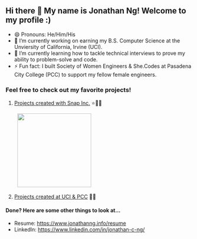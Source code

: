 ## Hi there 👋 My name is Jonathan Ng! Welcome to my profile :)

- 😄 Pronouns: He/Him/His
- 🔭 I’m currently working on earning my B.S. Computer Science at the Unviersity of California, Irvine (UCI).
- 🌱 I’m currently learning how to tackle technical interviews to prove my ability to problem-solve and code.
- ⚡ Fun fact: I built Society of Women Engineers & She.Codes at Pasadena City College (PCC) to support my fellow female engineers.

### Feel free to check out my favorite projects!

1. [Projects created with Snap Inc.](https://github.com/JonathanCNg/Snap-Inc-Projects/blob/main/README.md) ⭐👻📸

&nbsp;&nbsp;&nbsp;&nbsp;&nbsp;&nbsp;&nbsp;&nbsp;[<img src='arrow2snap-sample.gif' height='200'/>](https://github.com/JonathanCNg/Snap-Inc-Projects/blob/main/README.md)

2. [Projects created at UCI & PCC](https://github.com/JonathanCNg/Academic-Projects/blob/main/README.md) 🏫🎒


#### Done? Here are some other things to look at...

- Resume: https://www.jonathanng.info/resume
- LinkedIn: https://www.linkedin.com/in/jonathan-c-ng/



<!--
**JonathanCNg/JonathanCNg** is a ✨ _special_ ✨ repository because its `README.md` (this file) appears on your GitHub profile.

Here are some ideas to get you started:

- 🔭 I’m currently working on ...
- 🌱 I’m currently learning ...
- 👯 I’m looking to collaborate on ...
- 🤔 I’m looking for help with ...
- 💬 Ask me about ...
- 📫 How to reach me: ...
- 😄 Pronouns: ...
- ⚡ Fun fact: ...
-->
